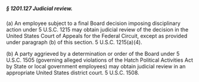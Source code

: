 ##### § 1201.127 Judicial review. #####

(a) An employee subject to a final Board decision imposing disciplinary action under 5 U.S.C. 1215 may obtain judicial review of the decision in the United States Court of Appeals for the Federal Circuit, except as provided under paragraph (b) of this section. 5 U.S.C. 1215(a)(4).

(b) A party aggrieved by a determination or order of the Board under 5 U.S.C. 1505 (governing alleged violations of the Hatch Political Activities Act by State or local government employees) may obtain judicial review in an appropriate United States district court. 5 U.S.C. 1508.